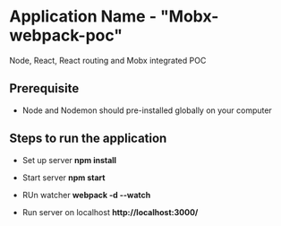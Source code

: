 # Application Name - "Mobx-webpack-poc"
Node, React, React routing and Mobx integrated POC

## Prerequisite 
* Node and Nodemon should pre-installed globally on your computer 

## Steps to run the application
* Set up server
<strong>npm install</strong>

* Start server
<strong>npm start</strong>

* RUn watcher
<strong>webpack -d --watch</strong>

* Run server on localhost 
<strong>http://localhost:3000/</strong>
